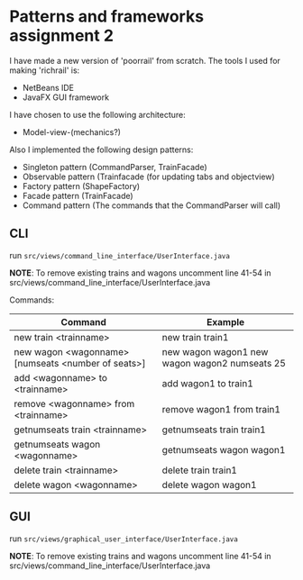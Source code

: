 # Patterns and frameworks assignment 2
I have made a new version of 'poorrail' from scratch.
The tools I used for making 'richrail' is:

 - NetBeans IDE
 - JavaFX GUI framework

I have chosen to use the following architecture:
 
- Model-view-(mechanics?)

Also I implemented the following design patterns:

-	Singleton pattern (CommandParser, TrainFacade)
-	Observable pattern (Trainfacade (for updating tabs and objectview)
-	Factory pattern (ShapeFactory)
-	Facade pattern (TrainFacade)
-	Command pattern (The commands that the CommandParser will call)


## CLI
run `src/views/command_line_interface/UserInterface.java`

**NOTE**: To remove existing trains and wagons uncomment line 41-54 in src/views/command_line_interface/UserInterface.java

Commands:

| Command                                            | Example                                       |
|----------------------------------------------------|-----------------------------------------------|
| new train \<trainname\>                              | new train train1                              |
| new wagon \<wagonname\> [numseats \<number of seats\>] | new wagon wagon1 new wagon wagon2 numseats 25 |
| add \<wagonname\> to \<trainname\>                     | add wagon1 to train1                          |
| remove \<wagonname\> from \<trainname\>                | remove wagon1 from train1                     |
| getnumseats train \<trainname\>                      | getnumseats train train1                      |
| getnumseats wagon \<wagonname\>                      | getnumseats wagon wagon1                      |
| delete train \<trainname\>                           | delete train train1                           |
| delete wagon \<wagonname\>                           | delete wagon wagon1                           |

## GUI
run `src/views/graphical_user_interface/UserInterface.java`

**NOTE**: To remove existing trains and wagons uncomment line 41-54 in src/views/command_line_interface/UserInterface.java
